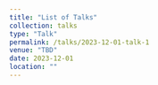 ```yaml
---
title: "List of Talks"
collection: talks
type: "Talk"
permalink: /talks/2023-12-01-talk-1
venue: "TBD"
date: 2023-12-01
location: ""
---
```

